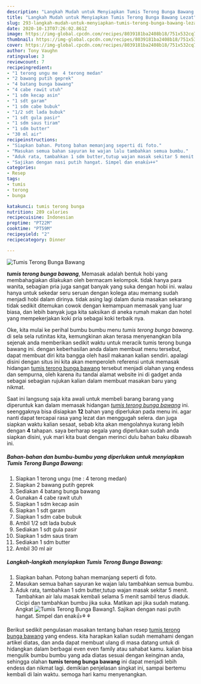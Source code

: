 ```yaml
---
description: "Langkah Mudah untuk Menyiapkan Tumis Terong Bunga Bawang Lezat"
title: "Langkah Mudah untuk Menyiapkan Tumis Terong Bunga Bawang Lezat"
slug: 293-langkah-mudah-untuk-menyiapkan-tumis-terong-bunga-bawang-lezat
date: 2020-10-13T07:26:02.861Z
image: https://img-global.cpcdn.com/recipes/8039181ba2408b18/751x532cq70/tumis-terong-bunga-bawang-foto-resep-utama.jpg
thumbnail: https://img-global.cpcdn.com/recipes/8039181ba2408b18/751x532cq70/tumis-terong-bunga-bawang-foto-resep-utama.jpg
cover: https://img-global.cpcdn.com/recipes/8039181ba2408b18/751x532cq70/tumis-terong-bunga-bawang-foto-resep-utama.jpg
author: Tony Vaughn
ratingvalue: 3
reviewcount: 7
recipeingredient:
- "1 terong ungu me  4 terong medan"
- "2 bawang putih geprek"
- "4 batang bunga bawang"
- "4 cabe rawit utuh"
- "1 sdm kecap asin"
- "1 sdt garam"
- "1 sdm cabe bubuk"
- "1/2 sdt lada bubuk"
- "1 sdt gula pasir"
- "1 sdm saus tiram"
- "1 sdm butter"
- "30 ml air"
recipeinstructions:
- "Siapkan bahan. Potong bahan memanjang seperti di foto."
- "Masukan semua bahan sayuran ke wajan lalu tambahkan semua bumbu."
- "Aduk rata, tambahkan 1 sdm butter,tutup wajan masak sekitar 5 menit. Tambahkan air lalu masak kembali selama 5 menit sambil terus diaduk. Cicipi dan tambahkan bumbu jika suka. Matikan api jika sudah matang. Angkat"
- "Sajikan dengan nasi putih hangat. Simpel dan enak👍⚘⚘"
categories:
- Resep
tags:
- tumis
- terong
- bunga

katakunci: tumis terong bunga 
nutrition: 289 calories
recipecuisine: Indonesian
preptime: "PT22M"
cooktime: "PT59M"
recipeyield: "2"
recipecategory: Dinner

---
```



![Tumis Terong Bunga Bawang](https://img-global.cpcdn.com/recipes/8039181ba2408b18/751x532cq70/tumis-terong-bunga-bawang-foto-resep-utama.jpg)

<b><i>tumis terong bunga bawang</i></b>, Memasak adalah bentuk hobi yang membahagiakan dilakukan oleh bermacam kelompok. tidak hanya para wanita, sebagian pria juga sangat banyak yang suka dengan hobi ini. walau hanya untuk sekedar seru seruan dengan kolega atau memang sudah menjadi hobi dalam dirinya. tidak asing lagi dalam dunia masakan sekarang tidak sedikit ditemukan cowok dengan kemampuan memasak yang luar biasa, dan lebih banyak juga kita saksikan di aneka rumah makan dan hotel yang mempekerjakan koki pria sebagai koki terbaik nya.

Oke, kita mulai ke perihal bumbu bumbu menu <i>tumis terong bunga bawang</i>. di sela sela rutinitas kita, kemungkinan akan terasa menyenangkan bila sejenak anda memberikan sedikit waktu untuk meracik tumis terong bunga bawang ini. dengan keberhasilan anda dalam membuat menu tersebut, dapat membuat diri kita bangga oleh hasil makanan kalian sendiri. apalagi disini dengan situs ini kita akan memperoleh referensi untuk memasak hidangan <u>tumis terong bunga bawang</u> tersebut menjadi olahan yang endess dan sempurna, oleh karena itu tandai alamat website ini di gadget anda sebagai sebagian rujukan kalian dalam membuat masakan baru yang nikmat.




Saat ini langsung saja kita awali untuk membeli barang barang yang diperuntuk kan dalam memasak hidangan <u><i>tumis terong bunga bawang</i></u> ini. seenggaknya bisa disiapkan <b>12</b> bahan yang diperlukan pada menu ini. agar nanti dapat tercapai rasa yang lezat dan menggugah selera. dan juga siapkan waktu kalian sesaat, sebab kita akan mengolahnya kurang lebih dengan <b>4</b> tahapan. saya berharap segala yang diperlukan sudah anda siapkan disini, yuk mari kita buat dengan merinci dulu bahan baku dibawah ini.

<!--inarticleads1-->

##### Bahan-bahan dan bumbu-bumbu yang diperlukan untuk menyiapkan Tumis Terong Bunga Bawang:

1. Siapkan 1 terong ungu (me : 4 terong medan)
1. Siapkan 2 bawang putih geprek
1. Sediakan 4 batang bunga bawang
1. Gunakan 4 cabe rawit utuh
1. Siapkan 1 sdm kecap asin
1. Siapkan 1 sdt garam
1. Siapkan 1 sdm cabe bubuk
1. Ambil 1/2 sdt lada bubuk
1. Sediakan 1 sdt gula pasir
1. Siapkan 1 sdm saus tiram
1. Sediakan 1 sdm butter
1. Ambil 30 ml air




<!--inarticleads2-->

##### Langkah-langkah menyiapkan Tumis Terong Bunga Bawang:

1. Siapkan bahan. Potong bahan memanjang seperti di foto.
1. Masukan semua bahan sayuran ke wajan lalu tambahkan semua bumbu.
1. Aduk rata, tambahkan 1 sdm butter,tutup wajan masak sekitar 5 menit. Tambahkan air lalu masak kembali selama 5 menit sambil terus diaduk. Cicipi dan tambahkan bumbu jika suka. Matikan api jika sudah matang. Angkat
<img src="//assets-global.cpcdn.com/assets/icons/button_play-2c75c40dde080a61004c1f40b05d8f140eaff45d7e9e6481dc71c63d2e7c4909.png" alt="Tumis Terong Bunga Bawang">1. Sajikan dengan nasi putih hangat. Simpel dan enak👍⚘⚘




Berikut sedikit pengulasan masakan tentang bahan resep <u>tumis terong bunga bawang</u> yang endess. kita harapkan kalian sudah memahami dengan artikel diatas, dan anda dapat membuat ulang di masa datang untuk di hidangkan dalam berbagai even even family atau sahabat kamu. kalian bisa mengulik bumbu bumbu yang ada diatas sesuai dengan keinginan anda, sehingga olahan <b>tumis terong bunga bawang</b> ini dapat menjadi lebih endess dan nikmat lagi. demikian penjelasan singkat ini, sampai bertemu kembali di lain waktu. semoga hari kamu menyenangkan.
